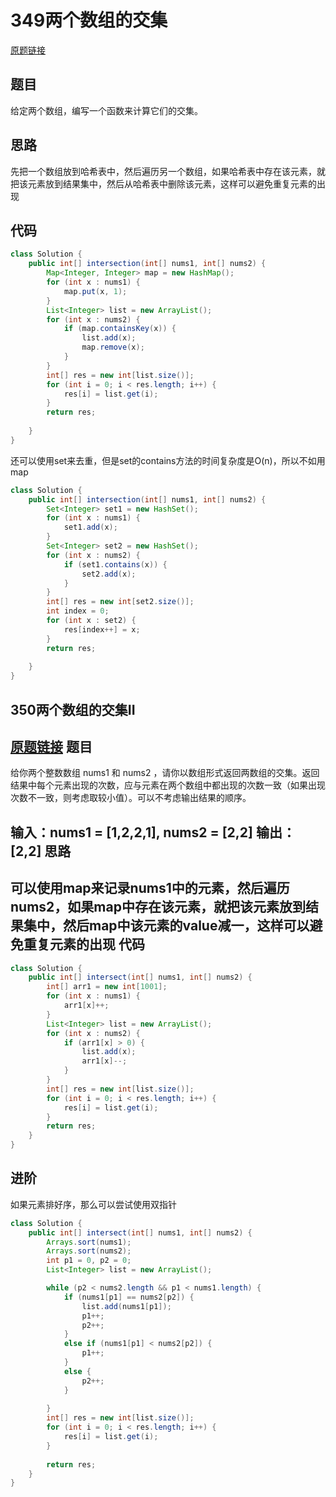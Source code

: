 349两个数组的交集
===

[原题链接](https://leetcode-cn.com/problems/intersection-of-two-arrays/)

题目
---

给定两个数组，编写一个函数来计算它们的交集。

思路
---

先把一个数组放到哈希表中，然后遍历另一个数组，如果哈希表中存在该元素，就把该元素放到结果集中，然后从哈希表中删除该元素，这样可以避免重复元素的出现

代码
---

``` java
class Solution {
    public int[] intersection(int[] nums1, int[] nums2) {
        Map<Integer, Integer> map = new HashMap();
        for (int x : nums1) {
            map.put(x, 1);
        }
        List<Integer> list = new ArrayList();
        for (int x : nums2) {
            if (map.containsKey(x)) {
                list.add(x);
                map.remove(x);
            }
        }
        int[] res = new int[list.size()];
        for (int i = 0; i < res.length; i++) {
            res[i] = list.get(i);
        }
        return res;
        
    }
}
```

还可以使用set来去重，但是set的contains方法的时间复杂度是O(n)，所以不如用map

``` java
class Solution {
    public int[] intersection(int[] nums1, int[] nums2) {
        Set<Integer> set1 = new HashSet();
        for (int x : nums1) {
            set1.add(x);
        }
        Set<Integer> set2 = new HashSet();
        for (int x : nums2) {
            if (set1.contains(x)) {
                set2.add(x);
            }
        }
        int[] res = new int[set2.size()];
        int index = 0;
        for (int x : set2) {
            res[index++] = x;
        }
        return res;
        
    }
}
```

350两个数组的交集II
---

[原题链接](https://leetcode-cn.com/problems/intersection-of-two-arrays-ii/)
题目
---

给你两个整数数组 nums1 和 nums2 ，请你以数组形式返回两数组的交集。返回结果中每个元素出现的次数，应与元素在两个数组中都出现的次数一致（如果出现次数不一致，则考虑取较小值）。可以不考虑输出结果的顺序。

输入：nums1 = [1,2,2,1], nums2 = [2,2]
输出：[2,2]
思路
---

可以使用map来记录nums1中的元素，然后遍历nums2，如果map中存在该元素，就把该元素放到结果集中，然后map中该元素的value减一，这样可以避免重复元素的出现
代码
---

``` java
class Solution {
    public int[] intersect(int[] nums1, int[] nums2) {
        int[] arr1 = new int[1001];
        for (int x : nums1) {
            arr1[x]++;
        }
        List<Integer> list = new ArrayList();
        for (int x : nums2) {
            if (arr1[x] > 0) {
                list.add(x);
                arr1[x]--;
            }
        }
        int[] res = new int[list.size()];
        for (int i = 0; i < res.length; i++) {
            res[i] = list.get(i);
        }
        return res;
    }
}
```

进阶
---

如果元素排好序，那么可以尝试使用双指针

``` java
class Solution {
    public int[] intersect(int[] nums1, int[] nums2) {
        Arrays.sort(nums1);
        Arrays.sort(nums2);
        int p1 = 0, p2 = 0;
        List<Integer> list = new ArrayList();

        while (p2 < nums2.length && p1 < nums1.length) {
            if (nums1[p1] == nums2[p2]) {
                list.add(nums1[p1]);
                p1++;
                p2++;
            }
            else if (nums1[p1] < nums2[p2]) {
                p1++;
            }
            else {
                p2++;
            }
            
        }
        int[] res = new int[list.size()];
        for (int i = 0; i < res.length; i++) {
            res[i] = list.get(i);
        }
      
        return res;
    }
}
```
